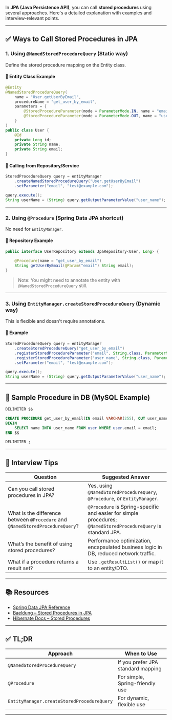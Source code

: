 In **JPA (Java Persistence API)**, you can call **stored procedures** using several approaches. Here's a detailed explanation with examples and interview-relevant points.

---

## ✅ Ways to Call Stored Procedures in JPA

### 1. **Using `@NamedStoredProcedureQuery` (Static way)**

Define the stored procedure mapping on the Entity class.

#### 📄 Entity Class Example

```java
@Entity
@NamedStoredProcedureQuery(
    name = "User.getUserByEmail",
    procedureName = "get_user_by_email",
    parameters = {
        @StoredProcedureParameter(mode = ParameterMode.IN, name = "email", type = String.class),
        @StoredProcedureParameter(mode = ParameterMode.OUT, name = "user_name", type = String.class)
    }
)
public class User {
    @Id
    private Long id;
    private String name;
    private String email;
}
```

#### 📄 Calling from Repository/Service

```java
StoredProcedureQuery query = entityManager
    .createNamedStoredProcedureQuery("User.getUserByEmail")
    .setParameter("email", "test@example.com");

query.execute();
String userName = (String) query.getOutputParameterValue("user_name");
```

---

### 2. **Using `@Procedure` (Spring Data JPA shortcut)**

No need for `EntityManager`.

#### 📄 Repository Example

```java
public interface UserRepository extends JpaRepository<User, Long> {

    @Procedure(name = "get_user_by_email")
    String getUserByEmail(@Param("email") String email);
}
```

> Note: You might need to annotate the entity with `@NamedStoredProcedureQuery` still.

---

### 3. **Using `EntityManager.createStoredProcedureQuery` (Dynamic way)**

This is flexible and doesn't require annotations.

#### 📄 Example

```java
StoredProcedureQuery query = entityManager
    .createStoredProcedureQuery("get_user_by_email")
    .registerStoredProcedureParameter("email", String.class, ParameterMode.IN)
    .registerStoredProcedureParameter("user_name", String.class, ParameterMode.OUT)
    .setParameter("email", "test@example.com");

query.execute();
String userName = (String) query.getOutputParameterValue("user_name");
```

---

## 🧪 Sample Procedure in DB (MySQL Example)

```sql
DELIMITER $$

CREATE PROCEDURE get_user_by_email(IN email VARCHAR(255), OUT user_name VARCHAR(255))
BEGIN
    SELECT name INTO user_name FROM user WHERE user.email = email;
END $$

DELIMITER ;
```

---

## 🧠 Interview Tips

| Question                                                                      | Suggested Answer                                                                                                |
| ----------------------------------------------------------------------------- | --------------------------------------------------------------------------------------------------------------- |
| Can you call stored procedures in JPA?                                        | Yes, using `@NamedStoredProcedureQuery`, `@Procedure`, or `EntityManager`.                                      |
| What is the difference between `@Procedure` and `@NamedStoredProcedureQuery`? | `@Procedure` is Spring-specific and easier for simple procedures; `@NamedStoredProcedureQuery` is standard JPA. |
| What’s the benefit of using stored procedures?                                | Performance optimization, encapsulated business logic in DB, reduced network traffic.                           |
| What if a procedure returns a result set?                                     | Use `.getResultList()` or map it to an entity/DTO.                                                              |

---

## 📚 Resources

* [Spring Data JPA Reference](https://docs.spring.io/spring-data/jpa/docs/current/reference/html/#jpa.query-methods.stored-procedures)
* [Baeldung – Stored Procedures in JPA](https://www.baeldung.com/spring-data-jpa-stored-procedures)
* [Hibernate Docs – Stored Procedures](https://docs.jboss.org/hibernate/orm/current/userguide/html_single/Hibernate_User_Guide.html#hql-stored-procedures)

---

## ✅ TL;DR

| Approach                                   | When to Use                        |
| ------------------------------------------ | ---------------------------------- |
| `@NamedStoredProcedureQuery`               | If you prefer JPA standard mapping |
| `@Procedure`                               | For simple, Spring-friendly use    |
| `EntityManager.createStoredProcedureQuery` | For dynamic, flexible use          |

---

